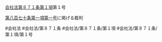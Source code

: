 [会社法第８７１条第１項](会社法＿＿＿＿第８７１条第１項)第１号

[第八百七十条第一項第一号](会社法＿＿＿＿第８７０条第１項第１号)に掲げる裁判


#会社法
#会社法/第８７１条
#会社法/第８７１条/第１項
#会社法/第８７１条/第１項/第１号
